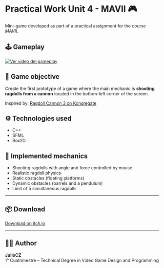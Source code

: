 # Practical Work Unit 4 - MAVII 🎮

Mini-game developed as part of a practical assignment for the course *MAVII*.

## 🕹️ Gameplay

[![Ver video del gameplay](https://img.itch.zone/aW1hZ2UvMzcwNjIwNS8yMjA1NTUwMC5wbmc=/original/WNUzjn.png)](https://www.youtube.com/watch?v=_0x_5dNNGG8)

## 🎯 Game objective

Create the first prototype of a game where the main mechanic is **shooting ragdolls from a cannon** located in the bottom-left corner of the screen.

Inspired by: [Ragdoll Cannon 3 on Kongregate](http://www.kongregate.com/games/johnny_k/ragdoll-cannon-3)

## ⚙️ Technologies used

- C++
- SFML
- Box2D

## 🧠 Implemented mechanics

- Shooting ragdolls with angle and force controlled by mouse
- Realistic ragdoll physics
- Static obstacles (floating platforms)
- Dynamic obstacles (barrels and a pendulum)
- Limit of 5 simultaneous ragdolls

---

## 📦 Download

[Download on itch.io](https://juliocz36.itch.io/ragdoll-cannon-prototype)

---

## 👨‍💻 Author

**JulioCZ**  
1° Cuatrimestre – Technical Degree in Video Game Design and Programming
